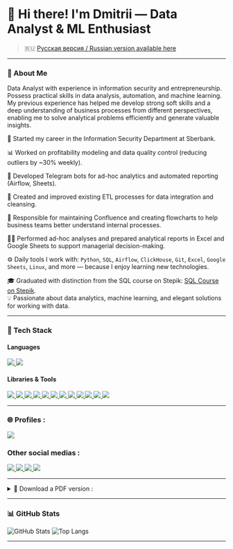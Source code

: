 # 👋 Hi there! I'm Dmitrii — Data Analyst & ML Enthusiast

> 🇷🇺 [Русская версия / Russian version available here](README.md)
---

### 🚀 About Me

Data Analyst with experience in information security and entrepreneurship. Possess practical skills in data analysis, automation, and machine learning. My previous experience has helped me develop strong soft skills and a deep understanding of business processes from different perspectives, enabling me to solve analytical problems efficiently and generate valuable insights.

🏦 Started my career in the Information Security Department at Sberbank.

📊 Worked on profitability modeling and data quality control (reducing outliers by ~30% weekly).

🤖 Developed Telegram bots for ad-hoc analytics and automated reporting (Airflow, Sheets).

🔄 Created and improved existing ETL processes for data integration and cleansing.  

🧭 Responsible for maintaining Confluence and creating flowcharts to help business teams better understand internal processes.  

👨‍💻 Performed ad-hoc analyses and prepared analytical reports in Excel and Google Sheets to support managerial decision-making.

⚙️ Daily tools I work with: `Python`, `SQL`, `Airflow`, `ClickHouse`, `Git`, `Excel`, `Google Sheets`, `Linux`, and more — because I enjoy learning new technologies.

🎓 Graduated with distinction from the SQL course on Stepik: [SQL Course on Stepik](https://stepik.org/cert/2261370?lang=en).  
💡 Passionate about data analytics, machine learning, and elegant solutions for working with data.

---

### 🧰 Tech Stack

#### Languages
<a href="https://www.python.org/" title="Python is the primary language for data analysis and automation.">
  <img src="https://img.shields.io/badge/Python-3776AB?logo=python&logoColor=white">
</a>
<a href="https://www.postgresql.org/" title="SQL is a query language for working with databases.">
  <img src="https://img.shields.io/badge/SQL-003B57?logo=postgresql&logoColor=white">
</a>


#### Libraries & Tools
<a href="https://pandas.pydata.org/" title="Pandas — data analysis and processing">
  <img src="https://img.shields.io/badge/Pandas-150458?logo=pandas">
</a>
<a href="https://numpy.org/" title="NumPy — working with multidimensional arrays and calculations">
  <img src="https://img.shields.io/badge/NumPy-013243?logo=numpy">
</a>
<a href="https://scikit-learn.org/" title="Scikit-learn — Machine Learning Tools">
  <img src="https://img.shields.io/badge/Scikit--learn-F7931E?logo=scikit-learn">
</a>
<a href="https://matplotlib.org/" title="Matplotlib - Data Visualization">
  <img src="https://img.shields.io/badge/Matplotlib-11557C?logo=plotly">
</a>
<a href="https://airflow.apache.org/" title="Apache Airflow – orchestration and automation of ETL processes">
  <img src="https://img.shields.io/badge/Airflow-017CEE?logo=apache-airflow">
</a>
<a href="https://clickhouse.com/" title="ClickHouse is an analytical DBMS for big data.">
  <img src="https://img.shields.io/badge/ClickHouse-FFCC00?logo=clickhouse">
</a>
<a href="https://core.telegram.org/bots/api" title="Telegram API — creating and integrating Telegram bots">
  <img src="https://img.shields.io/badge/Telegram%20Bot-26A5E4?logo=telegram">
</a>
<a href="https://www.microsoft.com/microsoft-365/excel" title="Excel - Reporting, Visualization, and Data Analysis">
  <img src="https://img.shields.io/badge/Excel-217346?logo=microsoft-excel&logoColor=white">
</a>
<a href="https://www.google.com/sheets/about/" title="Google Sheets — Collaborative Spreadsheets and Dashboards">
  <img src="https://img.shields.io/badge/Google_Sheets-34A853?logo=googlesheets&logoColor=white">
</a>
<a href="https://jupyter.org/" title="Jupyter Notebook — interactive notebooks for data analysis">
  <img src="https://img.shields.io/badge/Jupyter_Notebook-F37626?logo=jupyter&logoColor=white">
</a>
<a href="https://www.atlassian.com/software/confluence" title="Confluence is a documentation and collaboration system.">
  <img src="https://img.shields.io/badge/Confluence-172B4D?logo=confluence&logoColor=white">
</a>
<a href="https://www.linux.org/" title="Linux">
  <img src="https://img.shields.io/badge/Linux-FCC624?logo=linux&logoColor=black">
</a>


---

### 🌐 Profiles :

<a href="https://github.com/JustLikeF1re/My_Profile" title="GitHub - My Projects and Portfolio">
  <img src="https://img.shields.io/badge/GitHub-181717?logo=github&logoColor=white">
</a>  


### Other social medias :
<a href="mailto:born2beflame@gmail.com" title="Gmail - write a letter">
  <img src="https://img.shields.io/badge/Gmail-EA4335?logo=gmail&logoColor=white">
</a>
<a href="https://t.me/JustLikeFlame" title="Telegram - personal contact for communication">
  <img src="https://img.shields.io/badge/Telegram-26A5E4?logo=telegram&logoColor=white">
</a>
<a href="https://www.kaggle.com/justlikef1re" title="Kaggle — ML competitions">
  <img src="https://img.shields.io/badge/Kaggle-20BEFF?logo=kaggle&logoColor=white">
</a>
<a href="https://www.linkedin.com/in/dmitrii-viktorov-928b61271" title="LinkedIn - Professional Profile and Work Experience">
  <img src="https://img.shields.io/badge/LinkedIn-0A66C2?logo=linkedin&logoColor=white">
</a>

---
<details>
  <summary>📄 Download a PDF version :</summary>

  [**Download file**](https://drive.google.com/uc?export=download&id=1lHvnJ_dYsXSNI3H3SBfOQ_e3NoQw_CvB)
</details>

---
### 📊 GitHub Stats

![GitHub Stats](https://github-readme-stats.vercel.app/api?username=JustLikeF1re&show_icons=true&theme=tokyonight)
![Top Langs](https://github-readme-stats.vercel.app/api/top-langs/?username=JustLikeF1re&layout=compact&theme=tokyonight)

---
